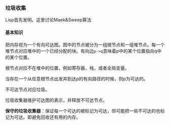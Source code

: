 ### 垃圾收集

Lisp首先发明。这里讨论Maek&Sweep算法

#### 基本知识

把内存视为一个有向可达图。图中的节点被分为一组根节点和一组堆节点。每一个堆节点对应堆中的一个已经分配的块。有向边`p->q`意味着p中的某个位置指向q中的某个位置。

根节点对应不在堆中的位置，例如寄存器，栈，或者全局变量。

当存在一个从任意根节点出发并到达p的有向路径的时候，则p为可达的。

不可达节点对应垃圾。

垃圾收集器维护可达图的表示，并释放不可达节点。

**保守的垃圾收集器**：保证每一个可达的被标记为可达，但可能把一些不可达的也标记为可达。即避免回收还有用的内存。

